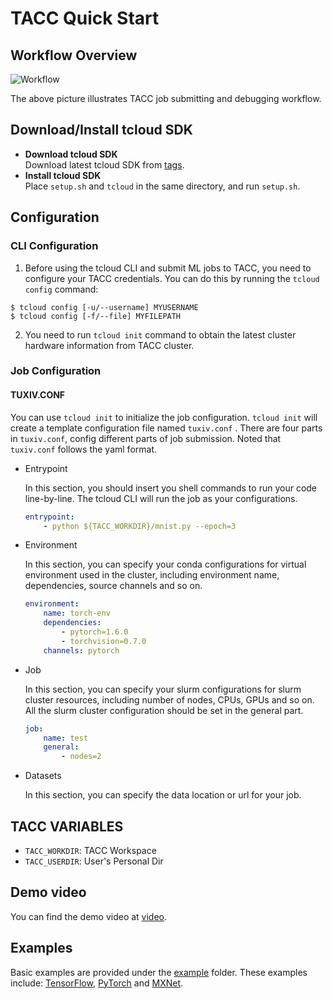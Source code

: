 # TACC Quick Start
## Workflow Overview

![Workflow](./static/workflow.png)

The above picture illustrates TACC job submitting and debugging workflow.

## Download/Install tcloud SDK
- __Download tcloud SDK__ \
Download latest tcloud SDK from [tags](https://github.com/turingaicloud/quickstart/tags).
- __Install tcloud SDK__ \
Place `setup.sh` and `tcloud` in the same directory, and run `setup.sh`.

## Configuration
### CLI Configuration
1. Before using the tcloud CLI and submit ML jobs to TACC, you need to configure your TACC credentials. You can do this by running the `tcloud config` command:
```
$ tcloud config [-u/--username] MYUSERNAME
$ tcloud config [-f/--file] MYFILEPATH
```
2. You need to run `tcloud init` command to obtain the latest cluster hardware information from TACC cluster.

### Job Configuration
#### TUXIV.CONF

You can use `tcloud init` to initialize the job configuration. `tcloud init` will create a template configuration file named `tuxiv.conf` . There are four parts in `tuxiv.conf`, config different parts of job submission. Noted that `tuxiv.conf` follows the yaml format.

+ Entrypoint

  In this section, you should insert you shell commands to run your code line-by-line. The tcloud CLI will run the job as your configurations.

  ~~~yaml
  entrypoint:
      - python ${TACC_WORKDIR}/mnist.py --epoch=3
  ~~~

+ Environment

  In this section, you can specify your conda configurations for virtual environment used in the cluster, including environment name, dependencies, source channels and so on.

  ~~~yaml
  environment:
      name: torch-env
      dependencies:
          - pytorch=1.6.0
          - torchvision=0.7.0
      channels: pytorch
  ~~~

+ Job

  In this section, you can specify your slurm configurations for slurm cluster resources, including number of nodes, CPUs, GPUs and so on. All the slurm cluster configuration should be set in the general part.

  ~~~yaml
  job:
      name: test
      general:
          - nodes=2
  ~~~

+ Datasets

  In this section, you can specify the data location or url for your job.

## TACC VARIABLES

+ `TACC_WORKDIR`: TACC Workspace
+ `TACC_USERDIR`: User's Personal Dir

## Demo video
You can find the demo video at [video](https://drive.google.com/file/d/1eEZzgH3MipdXy3eIfgasUaMdlMquCqf8/view?usp=sharing).

## Examples
Basic examples are provided under the [example](example) folder. These examples include: [TensorFlow](example/TensorFlow), [PyTorch](example/PyTorch) and [MXNet](example/MXNet).